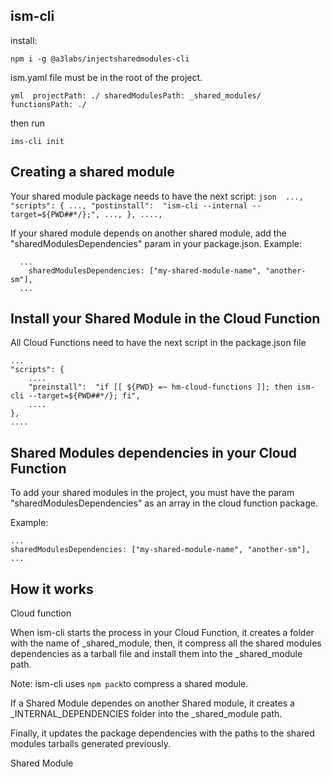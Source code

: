 ## ism-cli

install:

    npm i -g @a3labs/injectsharedmodules-cli

ism.yaml file must be in the root of the project.

`yml 
    projectPath: ./
    sharedModulesPath: _shared_modules/
    functionsPath: ./
`

then run

    ims-cli init

## Creating a shared module

Your shared module package needs to have the next script:
`json 
    ...,
    "scripts": {
    	...,
    	"postinstall":  "ism-cli --internal --target=${PWD##*/};",
    	...,
    },
    ....,
`

If your shared module depends on another shared module, add the "sharedModulesDependencies" param in your package.json.
Example:

      ...
        sharedModulesDependencies: ["my-shared-module-name", "another-sm"],
      ...

## Install your Shared Module in the Cloud Function

All Cloud Functions need to have the next script in the package.json file

    ...
    "scripts": {
    	....
    	"preinstall":  "if [[ ${PWD} =~ hm-cloud-functions ]]; then ism-cli --target=${PWD##*/}; fi",
    	....
    },
    ....

## Shared Modules dependencies in your Cloud Function

To add your shared modules in the project, you must have the param "sharedModulesDependencies" as an array in the cloud function package.

 Example:

    ...
    sharedModulesDependencies: ["my-shared-module-name", "another-sm"],
    ...

## How it works

Cloud function  
  
When ism-cli starts the process in your Cloud Function, it creates a folder with the name  of _shared_module, then, it compress all the shared modules dependencies as a tarball file and install them into the _shared_module path.

Note: ism-cli uses `npm pack`to compress a shared module.

If a Shared Module dependes on another Shared module, it creates a _INTERNAL_DEPENDENCIES folder into the _shared_module path.

Finally, it updates the package dependencies with the paths to the shared modules tarballs generated previously.

Shared Module
